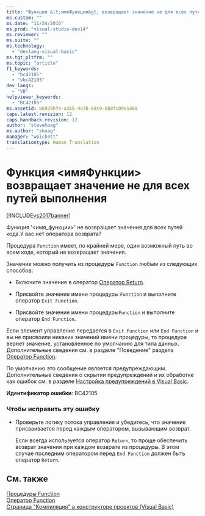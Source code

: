 ```yaml
---
title: "Функция &lt;имяФункции&gt; возвращает значение не для всех путей выполнения | Microsoft Docs"
ms.custom: ""
ms.date: "11/24/2016"
ms.prod: "visual-studio-dev14"
ms.reviewer: ""
ms.suite: ""
ms.technology: 
  - "devlang-visual-basic"
ms.tgt_pltfrm: ""
ms.topic: "article"
f1_keywords: 
  - "bc42105"
  - "vbc42105"
dev_langs: 
  - "VB"
helpviewer_keywords: 
  - "BC42105"
ms.assetid: b6929bf4-a365-4a70-8dc9-6b0fc09e1468
caps.latest.revision: 12
caps.handback.revision: 12
author: "stevehoag"
ms.author: "shoag"
manager: "wpickett"
translationtype: Human Translation
---
```

# Функция &lt;имяФункции&gt; возвращает значение не для всех путей выполнения
[!INCLUDE[vs2017banner](../../../csharp/includes/vs2017banner.md)]

Функция '\<имя\_функции\>' не возвращает значения для всех путей кода.У вас нет оператора возврата?  
  
 Процедура `Function` имеет, по крайней мере, один возможный путь во всем коде, который не возвращает значения.  
  
 Значение можно получить из процедуры `Function` любым из следующих способов:  
  
-   Включите значение в оператор [Оператор Return](../../../visual-basic/language-reference/statements/return-statement.md).  
  
-   Присвойте значение имени процедуры `Function` и выполните оператор `Exit Function`.  
  
-   Присвойте значение имени процедуры`Function` и выполните оператор `End Function`.  
  
 Если элемент управление передается в `Exit Function` или `End Function` и вы не присвоили никаких значений имени процедуры, то процедура вернет значение, установленное по умолчанию для типа данных.  Дополнительные сведения см. в разделе "Поведение" раздела [Оператор Function](../../../visual-basic/language-reference/statements/function-statement.md).  
  
 По умолчанию это сообщение является предупреждающим.  Дополнительные сведения о скрытии предупреждений и их обработке как ошибок см. в разделе [Настройка предупреждений в Visual Basic](/visual-studio/ide/configuring-warnings-in-visual-basic).  
  
 **Идентификатор ошибки**: BC42105  
  
### Чтобы исправить эту ошибку  
  
-   Проверьте логику потока управления и убедитесь, что значение присваивается перед каждым оператором, вызывающим возврат.  
  
     Если всегда используется оператор `Return`, то проще обеспечить возврат значения при каждом возврате из процедуры.  В этом случае последним оператором перед `End Function` должен быть оператор `Return`.  
  
## См. также  
 [Процедуры Function](../../../visual-basic/programming-guide/language-features/procedures/function-procedures.md)   
 [Оператор Function](../../../visual-basic/language-reference/statements/function-statement.md)   
 [Страница "Компиляция" в конструкторе проектов \(Visual Basic\)](/visual-studio/ide/reference/compile-page-project-designer-visual-basic)